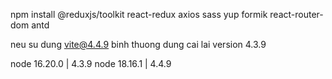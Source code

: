npm install @reduxjs/toolkit react-redux axios sass yup formik react-router-dom antd


neu su dung vite@4.4.9 binh thuong
dung cai lai version 4.3.9

node 16.20.0 | 4.3.9
node 18.16.1 | 4.4.9

